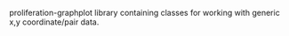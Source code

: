 proliferation-graphplot library containing classes for working with generic x,y coordinate/pair data.